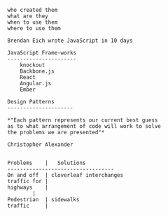 	who created them
	what are they
	when to use them
	where to use them
	
	Brendan Eich wrote JavaScript in 10 days

	JavaScript Frame-works
	----------------------
		knockout
		Backbone.js
		React
		Angular.js
		Ember
	
	Design Patterns
	---------------------
	
	*"Each pattern represents our current best guess 
	as to what arrangement of code will work to solve
	the problems we are presented"*
	
	Christopher Alexander

	
	Problems	|	Solutions
	----------------------------------
	On and off	| cloverleaf interchanges 
	traffic for	|
	highways	|
			|
	Pedestrian	| sidewalks
	traffic		|
	
	

